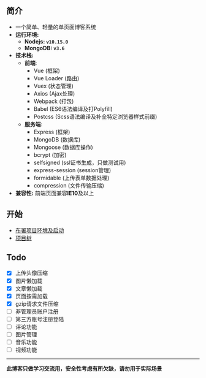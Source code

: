 ## 简介
- 一个简单、轻量的单页面博客系统
- **运行环境:**
  - **Nodejs: `v10.15.0`**
  - **MongoDB: `v3.6`**
- **技术栈:**
  - **前端**:
    - Vue (框架)
    - Vue Loader (路由)
    - Vuex (状态管理)
    - Axios (Ajax处理)
    - Webpack (打包)
    - Babel (ES6语法编译及打Polyfill)
    - Postcss (Scss语法编译及补全特定浏览器样式前缀)
  - **服务端**:
    - Express (框架)
    - MongoDB (数据库)
    - Mongoose (数据库操作)
    - bcrypt (加密)
    - selfsigned (ssl证书生成，只做测试用)
    - express-session (session管理)
    - formidable (上传表单数据处理)
    - compression (文件传输压缩)
- **兼容性:** 前端页面兼容**IE10**及以上


## 开始
- [布署项目环境及启动](https://github.com/chjxx/simple-blog/blob/master/docs/DEPLOYMENT.md)
- [项目树](https://github.com/chjxx/simple-blog/docs/TREE.md)

## Todo
  - [x] 上传头像压缩
  - [x] 图片懒加载
  - [x] 文章懒加载
  - [x] 页面按需加载
  - [x] gzip请求文件压缩
  - [ ] 非管理员账户注册
  - [ ] 第三方账号注册登陆
  - [ ] 评论功能
  - [ ] 图片管理
  - [ ] 音乐功能
  - [ ] 视频功能

---
**此博客只做学习交流用，安全性考虑有所欠缺，请勿用于实际场景**
